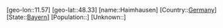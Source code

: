 ﻿---
location: [48.33,11.57]
type: City
tags:
- geo/City


SpocWebEntityId: 30710
isDeleted: false
confidential: public

---
[geo-lon::11.57]
[geo-lat::48.33]
[name::Haimhausen]
[Country::[Germany](geo/Continent/Europe/Germany.md)]
[State::[Bayern](geo/Continent/Europe/Germany/Bayern.md)]
[Population::]
[Unknown::]


